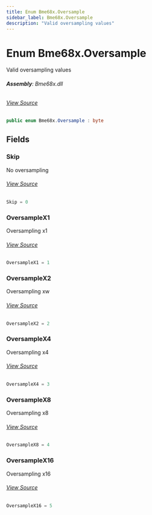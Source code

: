```yaml
---
title: Enum Bme68x.Oversample
sidebar_label: Bme68x.Oversample
description: "Valid oversampling values"
---
```

# Enum Bme68x.Oversample
Valid oversampling values

###### **Assembly**: Bme68x.dll
###### [View Source](https://github.com/WildernessLabs/Meadow.Foundation.git/blob/develop/Source/Meadow.Foundation.Peripherals/Sensors.Atmospheric.Bme68x/Driver/Bme68x.Oversample.cs#L16)
```csharp title="Declaration"
public enum Bme68x.Oversample : byte
```
## Fields
### Skip
No oversampling
###### [View Source](https://github.com/WildernessLabs/Meadow.Foundation.git/blob/develop/Source/Meadow.Foundation.Peripherals/Sensors.Atmospheric.Bme68x/Driver/Bme68x.Oversample.cs#L21)
```csharp title="Declaration"
Skip = 0
```
### OversampleX1
Oversampling x1
###### [View Source](https://github.com/WildernessLabs/Meadow.Foundation.git/blob/develop/Source/Meadow.Foundation.Peripherals/Sensors.Atmospheric.Bme68x/Driver/Bme68x.Oversample.cs#L25)
```csharp title="Declaration"
OversampleX1 = 1
```
### OversampleX2
Oversampling xw
###### [View Source](https://github.com/WildernessLabs/Meadow.Foundation.git/blob/develop/Source/Meadow.Foundation.Peripherals/Sensors.Atmospheric.Bme68x/Driver/Bme68x.Oversample.cs#L29)
```csharp title="Declaration"
OversampleX2 = 2
```
### OversampleX4
Oversampling x4
###### [View Source](https://github.com/WildernessLabs/Meadow.Foundation.git/blob/develop/Source/Meadow.Foundation.Peripherals/Sensors.Atmospheric.Bme68x/Driver/Bme68x.Oversample.cs#L33)
```csharp title="Declaration"
OversampleX4 = 3
```
### OversampleX8
Oversampling x8
###### [View Source](https://github.com/WildernessLabs/Meadow.Foundation.git/blob/develop/Source/Meadow.Foundation.Peripherals/Sensors.Atmospheric.Bme68x/Driver/Bme68x.Oversample.cs#L37)
```csharp title="Declaration"
OversampleX8 = 4
```
### OversampleX16
Oversampling x16
###### [View Source](https://github.com/WildernessLabs/Meadow.Foundation.git/blob/develop/Source/Meadow.Foundation.Peripherals/Sensors.Atmospheric.Bme68x/Driver/Bme68x.Oversample.cs#L41)
```csharp title="Declaration"
OversampleX16 = 5
```
